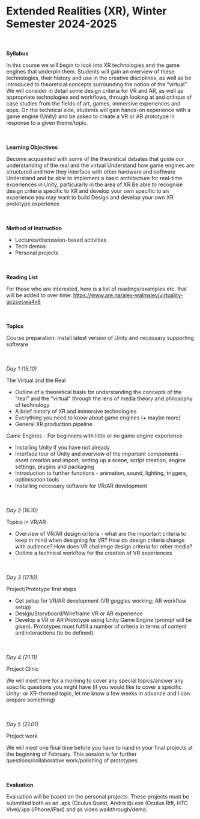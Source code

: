 # Extended Realities (XR), Winter Semester 2024-2025

<br/><br/>
**Syllabus**

In this course we will begin to look into XR technologies and the game engines that underpin them. Students will gain an overview of these technologies, their history and use in the creative disciplines, as well as be introduced to theoretical concepts surrounding the notion of the “virtual”. We will consider in detail some design criteria for VR and AR, as well as appropriate technologies and workflows, through looking at and critique of case studies from the fields of art, games, immersive experiences and apps. On the technical side, students will gain hands-on experience with a game engine (Unity) and be asked to create a VR or AR prototype in response to a given theme/topic.

<br/><br/>
**Learning Objectives**

Become acquainted with some of the theoretical debates that guide our understanding of the real and the virtual
Understand how game engines are structured and how they interface with other hardware and software
Understand and be able to implement a basic architecture for real-time experiences in Unity, particularly in the area of XR
Be able to recognise design criteria specific to XR and develop your own specific to an experience you may want to build
Design and develop your own XR prototype experience

<br/><br/>
**Method of Instruction**

- Lectures/discussion-based activities
- Tech demos
- Personal projects

<br/><br/>
**Reading List**

For those who are interested, here is a list of readings/examples etc. that will be added to over time: https://www.are.na/alex-walmsley/virtuality-gczseswa4x8

<br/><br/>
**Topics**

Course preparation: Install latest version of Unity and necessary supporting software

<br/><br/>
*Day 1 (15.10)*

The Virtual and the Real

- Outline of a theoretical basis for understanding the concepts of the “real” and the “virtual” through the lens of media theory and philosophy of technology
- A brief history of XR and immersive technologies
- Everything you need to know about game engines (+ maybe more)
- General XR production pipeline

Game Engines - For beginners with little or no game engine experience

- Installing Unity if you have not already
- Interface tour of Unity and overview of the important components - asset creation and import, setting up a scene, script creation, engine settings, plugins and packaging
- Introduction to further functions - animation, sound, lighting, triggers, optimisation tools
- Installing necessary software for VR/AR development

<br/><br/>
*Day 2 (16.10)*

Topics in VR/AR

- Overview of VR/AR design criteria - what are the important criteria to keep in mind when designing for VR? How do design criteria change with audience? How does VR challenge design criteria for other media?
- Outline a technical workflow for the creation of VR experiences

<br/><br/>
*Day 3 (17.10)*

Project/Prototype first steps

- Get setup for VR/AR development (VR goggles working; AR workflow setup)
- Design/Storyboard/Wireframe VR or AR experience
- Develop a VR or AR Prototype using Unity Game Engine (prompt will be given). Prototypes must fulfill a number of criteria in terms of content and interactions (to be defined).

<br/><br/>
*Day 4 (21.11)*

Project Clinic

We will meet here for a morning to cover any special topics/answer any specific questions you might have (if you would like to cover a specific Unity- or XR-themed topic, let me know a few weeks in advance and I can prepare something)

<br/><br/>
*Day 5 (21.01)*

Project work

We will meet one final time before you have to hand in your final projects at the beginning of February. This session is for further questions/collaborative work/polishing of prototypes.

<br/><br/>
**Evaluation**

Evaluation will be based on the personal projects. These projects must be submitted both as an .apk (Oculus Quest, Android)/.exe (Oculus Rift, HTC Vive)/.ipa (iPhone/iPad) and as video walkthrough/demo.
